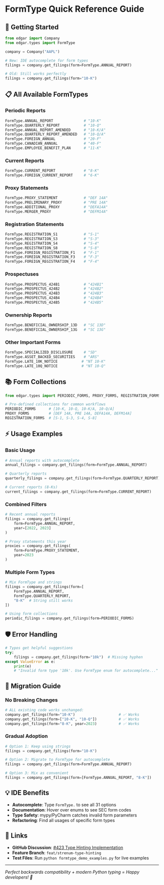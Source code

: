 # FormType Quick Reference Guide

## 🚀 **Getting Started**

```python
from edgar import Company
from edgar.types import FormType

company = Company("AAPL")

# New: IDE autocomplete for form types
filings = company.get_filings(form=FormType.ANNUAL_REPORT)

# Old: Still works perfectly
filings = company.get_filings(form="10-K")
```

## 📋 **All Available FormTypes**

### **Periodic Reports**
```python
FormType.ANNUAL_REPORT              # "10-K"
FormType.QUARTERLY_REPORT           # "10-Q" 
FormType.ANNUAL_REPORT_AMENDED      # "10-K/A"
FormType.QUARTERLY_REPORT_AMENDED   # "10-Q/A"
FormType.FOREIGN_ANNUAL             # "20-F"
FormType.CANADIAN_ANNUAL            # "40-F"
FormType.EMPLOYEE_BENEFIT_PLAN      # "11-K"
```

### **Current Reports**  
```python
FormType.CURRENT_REPORT             # "8-K"
FormType.FOREIGN_CURRENT_REPORT     # "6-K"
```

### **Proxy Statements**
```python
FormType.PROXY_STATEMENT            # "DEF 14A"
FormType.PRELIMINARY_PROXY          # "PRE 14A"
FormType.ADDITIONAL_PROXY           # "DEFA14A"
FormType.MERGER_PROXY               # "DEFM14A"
```

### **Registration Statements**
```python
FormType.REGISTRATION_S1            # "S-1"
FormType.REGISTRATION_S3            # "S-3"
FormType.REGISTRATION_S4            # "S-4" 
FormType.REGISTRATION_S8            # "S-8"
FormType.FOREIGN_REGISTRATION_F1    # "F-1"
FormType.FOREIGN_REGISTRATION_F3    # "F-3"
FormType.FOREIGN_REGISTRATION_F4    # "F-4"
```

### **Prospectuses**
```python
FormType.PROSPECTUS_424B1           # "424B1"
FormType.PROSPECTUS_424B2           # "424B2"
FormType.PROSPECTUS_424B3           # "424B3"
FormType.PROSPECTUS_424B4           # "424B4"
FormType.PROSPECTUS_424B5           # "424B5"
```

### **Ownership Reports**
```python
FormType.BENEFICIAL_OWNERSHIP_13D   # "SC 13D"
FormType.BENEFICIAL_OWNERSHIP_13G   # "SC 13G"
```

### **Other Important Forms**
```python
FormType.SPECIALIZED_DISCLOSURE     # "SD"
FormType.ASSET_BACKED_SECURITIES    # "ARS"
FormType.LATE_10K_NOTICE           # "NT 10-K"
FormType.LATE_10Q_NOTICE           # "NT 10-Q"
```

## 📚 **Form Collections**

```python
from edgar.types import PERIODIC_FORMS, PROXY_FORMS, REGISTRATION_FORMS

# Pre-defined collections for common workflows
PERIODIC_FORMS      # [10-K, 10-Q, 10-K/A, 10-Q/A]
PROXY_FORMS         # [DEF 14A, PRE 14A, DEFA14A, DEFM14A]  
REGISTRATION_FORMS  # [S-1, S-3, S-4, S-8]
```

## ⚡ **Usage Examples**

### **Basic Usage**
```python
# Annual reports with autocomplete
annual_filings = company.get_filings(form=FormType.ANNUAL_REPORT)

# Quarterly reports  
quarterly_filings = company.get_filings(form=FormType.QUARTERLY_REPORT)

# Current reports (8-Ks)
current_filings = company.get_filings(form=FormType.CURRENT_REPORT)
```

### **Combined Filters**
```python
# Recent annual reports
filings = company.get_filings(
    form=FormType.ANNUAL_REPORT,
    year=[2022, 2023]
)

# Proxy statements this year
proxies = company.get_filings(
    form=FormType.PROXY_STATEMENT,
    year=2023
)
```

### **Multiple Form Types**
```python
# Mix FormType and strings
filings = company.get_filings(form=[
    FormType.ANNUAL_REPORT,
    FormType.QUARTERLY_REPORT,
    "8-K"  # String still works
])

# Using form collections
periodic_filings = company.get_filings(form=PERIODIC_FORMS)
```

## 🛡️ **Error Handling**

```python
# Typos get helpful suggestions
try:
    filings = company.get_filings(form="10k")  # Missing hyphen
except ValueError as e:
    print(e)
    # "Invalid form type '10k'. Use FormType enum for autocomplete..."
```

## 🔄 **Migration Guide**

### **No Breaking Changes**
```python
# ALL existing code works unchanged:
company.get_filings(form="10-K")                    # ✅ Works
company.get_filings(form=["10-K", "10-Q"])          # ✅ Works  
company.get_filings(form="8-K", year=2023)          # ✅ Works
```

### **Gradual Adoption**
```python
# Option 1: Keep using strings
filings = company.get_filings(form="10-K")

# Option 2: Migrate to FormType for autocomplete
filings = company.get_filings(form=FormType.ANNUAL_REPORT)

# Option 3: Mix as convenient
filings = company.get_filings(form=[FormType.ANNUAL_REPORT, "8-K"])
```

## 💡 **IDE Benefits**

- **Autocomplete**: Type `FormType.` to see all 31 options
- **Documentation**: Hover over enums to see SEC form codes  
- **Type Safety**: mypy/PyCharm catches invalid form parameters
- **Refactoring**: Find all usages of specific form types

## 🔗 **Links**

- **GitHub Discussion**: [#423 Type Hinting Implementation](https://github.com/dgunning/edgartools/discussions/423)
- **Feature Branch**: `feat/strenum-type-hinting`
- **Test Files**: Run `python formtype_demo_examples.py` for live examples

---

*Perfect backwards compatibility + modern Python typing = Happy developers! 🎉*